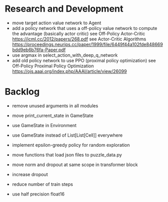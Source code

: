 # Research and Development

- move target action value network to Agent
- add a policy network that uses a off-policy value network to compute the advantage (basically actor critic)
    see Off-Policy Actor-Critic https://icml.cc/2012/papers/268.pdf
    see Actor-Critic Algorithms https://proceedings.neurips.cc/paper/1999/file/6449f44a102fde848669bdd9eb6b76fa-Paper.pdf
- use argmax in select_action_with_deep_q_network
- add old policy network to use PPO (proximal policy optimization)
    see Off-Policy Proximal Policy Optimization
        https://ojs.aaai.org/index.php/AAAI/article/view/26099

# Backlog

- remove unused arguments in all modules
- move print_current_state in GameState
- use GameState in Environment
- use GameState instead of List[List[Cell]] everywhere

- implement epsilon-greedy policy for random exploration

- move functions that load json files to puzzle_data.py
- move norm and dropout at same scope in transformer block
- increase dropout

- reduce number of train steps
- use half precision float16
